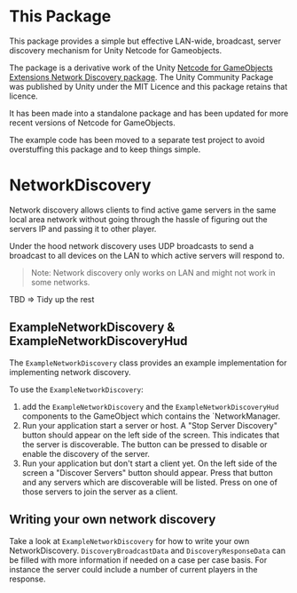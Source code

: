 # This Package

This package provides a simple but effective LAN-wide, broadcast, server discovery mechanism for Unity Netcode for Gameobjects.

The package is a derivative work of the Unity [Netcode for GameObjects Extensions Network Discovery package](https://github.com/Unity-Technologies/multiplayer-community-contributions/tree/main/com.community.netcode.extensions). The Unity Community Package was published by Unity under the MIT Licence and this package retains that licence.

It has been made into a standalone package and has been updated for more recent versions of Netcode for GameObjects.

The example code has been moved to a separate test project to avoid overstuffing this package and to keep things simple.

# NetworkDiscovery

Network discovery allows clients to find active game servers in the same local area network without going through the hassle of figuring out the servers IP and passing it to other player.

Under the hood network discovery uses UDP broadcasts to send a broadcast to all devices on the LAN to which active servers will respond to.

> Note: Network discovery only works on LAN and might not work in some networks.

TBD => Tidy up the rest

## ExampleNetworkDiscovery & ExampleNetworkDiscoveryHud

The `ExampleNetworkDiscovery` class provides an example implementation for implementing network discovery.

To use the `ExampleNetworkDiscovery`:
1. add the `ExampleNetworkDiscovery` and the `ExampleNetworkDiscoveryHud` components to the GameObject which contains the `NetworkManager.
2. Run your application start a server or host. A "Stop Server Discovery" button should appear on the left side of the screen. This indicates that the server is discoverable. The button can be pressed to disable or enable the discovery of the server.
3. Run your application but don't start a client yet. On the left side of the screen a "Discover Servers" button should appear. Press that button and any servers which are discoverable will be listed. Press on one of those servers to join the server as a client.

## Writing your own network discovery

Take a look at `ExampleNetworkDiscovery` for how to write your own NetworkDiscovery. `DiscoveryBroadcastData` and `DiscoveryResponseData` can be filled with more information if needed on a case per case basis. For instance the server could include a number of current players in the response.
